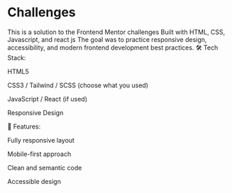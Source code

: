 # Challenges
This is a solution to the Frontend Mentor challenges Built with HTML, CSS, Javascript, and react js The goal was to practice responsive design, accessibility, and modern frontend development best practices.
🛠 Tech Stack:

HTML5

CSS3 / Tailwind / SCSS (choose what you used)

JavaScript / React (if used)

Responsive Design

🚀 Features:

Fully responsive layout

Mobile-first approach

Clean and semantic code

Accessible design
